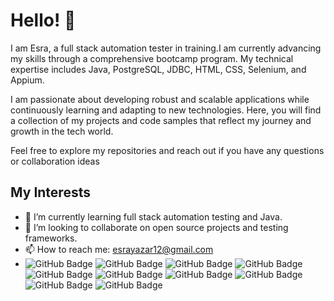 # Hello! 👋

I am Esra, a full stack automation tester in training.I am currently advancing my skills through a comprehensive bootcamp program. My technical expertise includes Java, PostgreSQL, JDBC, HTML, CSS, Selenium, and Appium.

I am passionate about developing robust and scalable applications while continuously learning and adapting to new technologies. Here, you will find a collection of my projects and code samples that reflect my journey and growth in the tech world.

Feel free to explore my repositories and reach out if you have any questions or collaboration ideas

## My Interests
- 🌱 I’m currently learning full stack automation testing and Java.
- 👯 I’m looking to collaborate on open source projects and testing frameworks.
- 📫 How to reach me: esrayazar12@gmail.com
- ![GitHub Badge](https://img.shields.io/badge/HTML5-E34F26?style=for-the-badge&logo=html5&logoColor=white)  ![GitHub Badge](https://img.shields.io/badge/Selenium-43B02A?style=for-the-badge&logo=Selenium&logoColor=white)  ![GitHub Badge](https://img.shields.io/badge/Postman-FF6C37?style=for-the-badge&logo=Postman&logoColor=white)  ![GitHub Badge](https://img.shields.io/badge/Node%20js-339933?style=for-the-badge&logo=nodedotjs&logoColor=white)  ![GitHub Badge](https://img.shields.io/badge/Cucumber-43B02A?style=for-the-badge&logo=cucumber&logoColor=white)  ![GitHub Badge](https://img.shields.io/badge/Jira-0052CC?style=for-the-badge&logo=Jira&logoColor=white)  ![GitHub Badge](https://img.shields.io/badge/CSS-563d7c?&style=flat&logo=css3&logoColor=white)   ![GitHub Badge](https://img.shields.io/badge/Java-ED8B00?style=flat&logo=openjdk&logoColor=white)  ![GitHub Badge](https://img.shields.io/badge/PostgreSQL-4169E1?style=flat&logo=postgresql&logoColor=white)  ![GitHub Badge](https://img.shields.io/badge/Amazon_AWS-232F3E?style=flat&logo=amazon-web-services&logoColor=white)



